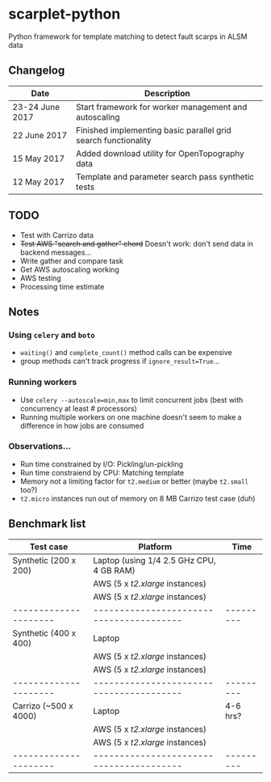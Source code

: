 # scarplet-python
Python framework for template matching to detect fault scarps in ALSM data

## Changelog

Date            | Description
--------------- | -----------
23-24 June 2017 | Start framework for worker management and autoscaling
22 June 2017    | Finished implementing basic parallel grid search functionality 
15 May 2017     | Added download utility for OpenTopography data
12 May 2017     | Template and parameter search pass synthetic tests

## TODO

- Test with Carrizo data
- ~~Test AWS "search and gather" chord~~ Doesn't work: don't send data in backend messages...
- Write gather and compare task
- Get AWS autoscaling working
- AWS testing
- Processing time estimate

## Notes
### Using `celery` and `boto`
- `waiting()` and `complete_count()` method calls can be expensive
- group methods can't track progress if `ignore_result=True`...

### Running workers
- Use `celery --autoscale=min,max` to limit concurrent jobs (best with concurrency at least # processors)
- Running multiple workers on one machine doesn't seem to make a difference in how jobs are consumed

### Observations...
- Run time constrained by I/O: Pickling/un-pickling
- Run time constraiend by CPU: Matching template
- Memory not a limiting factor for `t2.medium` or better (maybe `t2.small` too?) 
- `t2.micro` instances run out of memory on 8 MB Carrizo test case (duh)

## Benchmark list
Test case             | Platform                                 | Time
--------------------- | ---------------------------------------- | --------
Synthetic (200 x 200) | Laptop (using 1/4 2.5 GHz CPU, 4 GB RAM) | 
                      | AWS (5 x *t2.xlarge* instances)          |
                      | AWS (5 x *t2.xlarge* instances)          |
--------------------- | ---------------------------------------- | ---------
Synthetic (400 x 400) | Laptop                                   | 
                      | AWS (5 x *t2.xlarge* instances)          |
                      | AWS (5 x *t2.xlarge* instances)          |
--------------------- | ---------------------------------------- | ---------
Carrizo (~500 x 4000) | Laptop                                   | 4-6 hrs? 
                      | AWS (5 x *t2.xlarge* instances)          |
                      | AWS (5 x *t2.xlarge* instances)          |
--------------------- | ---------------------------------------- | ---------
